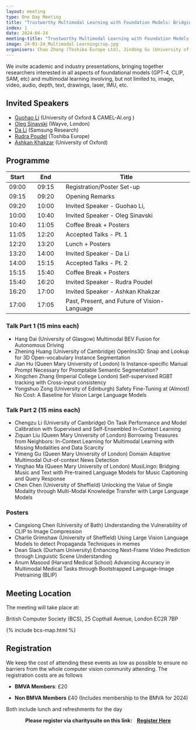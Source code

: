 ```yaml
---
layout: meeting
type: One Day Meeting
title: "Trustworthy Multimodal Learning with Foundation Models: Bridging the Gap between AI Research and Real World Applications. (24th April 2024) "
index: 1
date: 2024-04-24
meeting-title: "Trustworthy Multimodal Learning with Foundation Models: Bridging the Gap between AI Research and Real World Applications"
image: 24-01-24_Multimodal Learningcrop.jpg
organisers: Chao Zhang (Toshiba Europe Ltd), Jindong Gu (University of Oxford), Shitong Sun (Queen Mary University of London), Onay Urfalioglu, Vivo Tech GmbH 
---
```


We invite academic and industry presentations, bringing together researchers interested in all aspects of foundational models (GPT-4, CLIP, SAM, etc) and multimodal learning involving, but not limited to, image, video, audio, depth, text, drawings, laser, IMU, etc. 

## Invited Speakers

* [Guohao Li](https://ghli.org/) (University of Oxford & CAMEL-AI.org )
* [Oleg Sinavski](https://sinavski.com/) (Wayve, London)
* [Da Li](https://dali-dl.github.io/index.html) (Samsung Research)
* [Rudra Poudel](https://rudrapoudel.com/) (Toshiba Europe)
* [Ashkan Khakzar](https://ashk-on.github.io/) (University of Oxford)



## Programme

| Start 	|   	| End    	|   	| Title                                        	|
|-------	|---	|--------	|---	|----------------------------------------------	|
| 09:00 	|   	| 09:15  	|   	| Registration/Poster Set-up                   	|
| 09:15 	|   	| 09:20  	|   	| Opening Remarks                              	|
| 09:20 	|   	| 10:00  	|   	| Invited Speaker - Guohao Li,                	|
| 10:00 	|   	| 10:40  	|   	| Invited Speaker - Oleg Sinavski              	|
| 10:40 	|   	| 11:05  	|   	| Coffee Break + Posters                       	|
| 11:05 	|   	| 12:20  	|   	| Accepted Talks - Pt. 1                       	|
| 12:20 	|   	| 13:20  	|   	| Lunch + Posters                              	|
| 13:20 	|   	| 14:00  	|   	| Invited Speaker - Da Li                      	|
| 14:00 	|   	| 15:15  	|   	| Accepted Talks - Pt. 2                       	|
| 15:15 	|   	| 15:40  	|   	| Coffee Break + Posters                       	|
| 15:40 	|   	| 16:20  	|   	| Invited Speaker - Rudra Poudel             	|
| 16:20 	|   	| 17:00  	|   	| Invited Speaker - Ashkan Khakzar             	|
| 17:00 	|   	| 17:05  	|   	| Past, Present, and Future of Vision-Language 	|

### Talk Part 1 (15 mins each)

* Hang Dai (University of Glasgow) Multimodal BEV Fusion for Autonomous Driving
* Zhening Huang (University of Cambridge) OpenIns3D: Snap and Lookup for 3D Open-vocabulary Instance Segmentation
* Jian Hu (Queen Mary University of London) Is Instance-specific Manual Prompt Necessary for Promptable Semantic Segmentation?
* Xingchen Zhang (Imperial College London) Self-supervised RGBT tracking with Cross-input consistency
* Yongshuo Zong (University of Edinburgh) Safety Fine-Tuning at (Almost) No Cost: A Baseline for Vision Large Language Models
 

### Talk Part 2 (15 mins each)

* Chengzu Li (University of Cambridge) On Task Performance and Model Calibration with Supervised and Self-Ensembled In-Context Learning
* Ziquan Liu (Queen Mary University of London) Borrowing Treasures from Neighbors: In-Context Learning for Multimodal Learning with Missing Modalities and Data Scarcity
* Yimeng Gu (Queen Mary University of London) Domain Adaptive Multimodal Out-of-context News Detection
* Yinghao Ma (Queen Mary University of London) MusiLingo: Bridging Music and Text with Pre-trained Language Models for Music Captioning and Query Response
* Chen Chen (University of Sheffield) Unlocking the Value of Single Modality through Multi-Modal Knowledge Transfer with Large Language Models
 

### Posters

* Cangxiong Chen (University of Bath) Understanding the Vulnerability of CLIP to Image Compression
* Charlie Grimshaw (University of Sheffield) Using Large Vision Language Models to detect Propaganda Techniques in memes
* Dean Slack (Durham University) Enhancing Next-Frame Video Prediction through Linguistic Scene Understanding
* Anum Masood (Harvard Medical School) Advancing Accuracy in Multimodal Medical Tasks through Bootstrapped Language-Image Pretraining (BLIP)

## Meeting Location

The meeting will take place at:

British Computer Society (BCS), 25 Copthall Avenue, London EC2R 7BP

{% include bcs-map.html %}

## Registration

We keep the cost of attending these events as low as possible to ensure no barriers from the whole computer vision community attending. 
The registration costs are as follows 
- **BMVA Members**:  £20

- **Non BMVA Members**   £40 (Includes membership to the BMVA for 2024)

Both include lunch and refreshments for the day


<div class="alert mt-3 alert-info" style="text-align:center;">
<span><strong>Please register via charitysuite on this link: &nbsp;&nbsp;
<a class="btn btn-warning" role="button" href="https://bmva.charitysuite.com/events/k8hipdaz">Register Here</a></strong></span>
</div>




